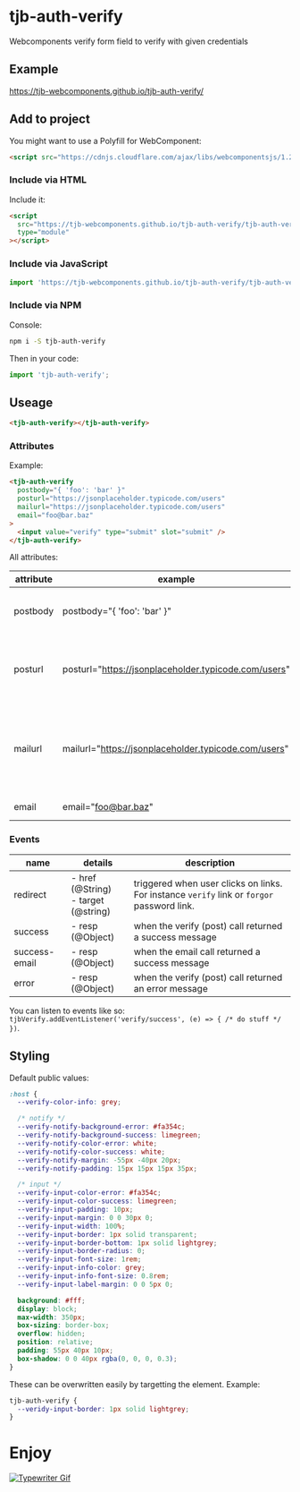 # tjb-auth-verify

Webcomponents verify form field to verify with given credentials

## Example

https://tjb-webcomponents.github.io/tjb-auth-verify/

## Add to project

You might want to use a Polyfill for WebComponent:

```html
<script src="https://cdnjs.cloudflare.com/ajax/libs/webcomponentsjs/1.2.0/webcomponents-lite.js"></script>
```

### Include via HTML

Include it:

```html
<script
  src="https://tjb-webcomponents.github.io/tjb-auth-verify/tjb-auth-verify.min.js"
  type="module"
></script>
```

### Include via JavaScript

```JavaScript
import 'https://tjb-webcomponents.github.io/tjb-auth-verify/tjb-auth-verify.min.js'
```

### Include via NPM

Console:

```bash
npm i -S tjb-auth-verify
```

Then in your code:

```JavaScript
import 'tjb-auth-verify';
```

## Useage

```html
<tjb-auth-verify></tjb-auth-verify>
```

### Attributes

Example:

```html
<tjb-auth-verify
  postbody="{ 'foo': 'bar' }"
  posturl="https://jsonplaceholder.typicode.com/users"
  mailurl="https://jsonplaceholder.typicode.com/users"
  email="foo@bar.baz"
>
  <input value="verify" type="submit" slot="submit" />
</tjb-auth-verify>
```

All attributes:

| attribute | example                                              | description                                                                                                                     |
| --------- | ---------------------------------------------------- | ------------------------------------------------------------------------------------------------------------------------------- |
| postbody  | postbody="{ 'foo': 'bar' }"                          | JSON Object that will be added to the remote verify POSt call.                                                                  |
| posturl   | posturl="https://jsonplaceholder.typicode.com/users" | `URL` that will be called with a `POST` call and credentials as `application/json` body                                         |
| mailurl   | mailurl="https://jsonplaceholder.typicode.com/users" | `URL` that will be called with a `POST` call as `application/json` body. The component will send out a `POST` on initialization |
| email     | email="foo@bar.baz"                                  | E-Mail that will be used for calls                                                                                              |

### Events

| name          | details                                  | description                                                                                |
| ------------- | ---------------------------------------- | ------------------------------------------------------------------------------------------ |
| redirect      | - href (@String) <br> - target (@string) | triggered when user clicks on links. For instance `verify` link or `forgor` password link. |
| success       | - resp (@Object)                         | when the verify (post) call returned a success message                                     |
| success-email | - resp (@Object)                         | when the email call returned a success message                                             |
| error         | - resp (@Object)                         | when the verify (post) call returned an error message                                      |

You can listen to events like so: `tjbVerify.addEventListener('verify/success', (e) => { /* do stuff */ })`.

## Styling

Default public values:

```css
:host {
  --verify-color-info: grey;

  /* notify */
  --verify-notify-background-error: #fa354c;
  --verify-notify-background-success: limegreen;
  --verify-notify-color-error: white;
  --verify-notify-color-success: white;
  --verify-notify-margin: -55px -40px 20px;
  --verify-notify-padding: 15px 15px 15px 35px;

  /* input */
  --verify-input-color-error: #fa354c;
  --verify-input-color-success: limegreen;
  --verify-input-padding: 10px;
  --verify-input-margin: 0 0 30px 0;
  --verify-input-width: 100%;
  --verify-input-border: 1px solid transparent;
  --verify-input-border-bottom: 1px solid lightgrey;
  --verify-input-border-radius: 0;
  --verify-input-font-size: 1rem;
  --verify-input-info-color: grey;
  --verify-input-info-font-size: 0.8rem;
  --verify-input-label-margin: 0 0 5px 0;

  background: #fff;
  display: block;
  max-width: 350px;
  box-sizing: border-box;
  overflow: hidden;
  position: relative;
  padding: 55px 40px 10px;
  box-shadow: 0 0 40px rgba(0, 0, 0, 0.3);
}
```

These can be overwritten easily by targetting the element. Example:

```css
tjb-auth-verify {
  --veridy-input-border: 1px solid lightgrey;
}
```

# Enjoy

[![Typewriter Gif](https://tjb-webcomponents.github.io/html-template-string/typewriter.gif)](http://thibaultjanbeyer.com/)
